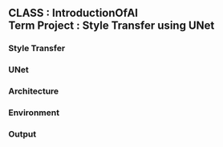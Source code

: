 ## CLASS : IntroductionOfAI <br/> Term Project : Style Transfer using UNet

### Style Transfer
### UNet
### Architecture

### Environment

### Output

